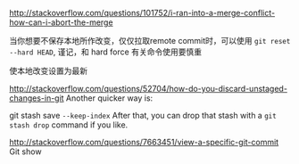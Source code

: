 http://stackoverflow.com/questions/101752/i-ran-into-a-merge-conflict-how-can-i-abort-the-merge

当你想要不保存本地所作改变，仅仅拉取remote commit时，可以使用 `git reset --hard HEAD`, 谨记，和 hard force 有关命令使用要慎重

使本地改变设置为最新

http://stackoverflow.com/questions/52704/how-do-you-discard-unstaged-changes-in-git
Another quicker way is:

git stash save `--keep-index`
After that, you can drop that stash with a `git stash drop` command if you like.

http://stackoverflow.com/questions/7663451/view-a-specific-git-commit
Git show <revhash>